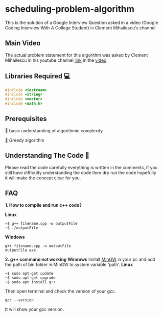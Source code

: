 # scheduling-problem-algorithm
This is the solution of a Google Interview Question asked in a video (Google Coding Interview With A College Student) in Clement Mihailescu's channel

## Main Video
The actual problem statement for this algorithm was asked by Clement Mihailescu in his youtube channel [link](https://www.youtube.com/channel/UCaO6VoaYJv4kS-TQO_M-N_g) in the [video](https://www.youtube.com/watch?v=3Q_oYDQ2whs&t=2320s) 

## Libraries Required :computer:
```c++
#include <iostream>
#include <string>
#include <vector>
#include <math.h>
```

## Prerequisites
:small_blue_diamond: basic understanding of algorithmic complexity

:small_blue_diamond: Greedy algorithm

## Understanding The Code :key:
Please read the code carefully everything is written in the comments, if you still have difficulty understanding the code then dry run the code hopefully it will make the concept clear for you.

## FAQ
**1. How to compile and run c++ code?**

**Linux**
```terminal
~$ g++ filename.cpp -o outputFile
~$ ./outputFile
```
**Windows**
```terminal
g++ filename.cpp -o outputFile
outputFile.exe
```

**2. g++ command not working**
**Windows**
Install [MinGW](https://sourceforge.net/projects/mingw/) in your pc and add the path of bin folder in MinGW to system variable 'path'.
**Linux**
```terminal
~$ sudo apt-get update
~$ sudo apt-get upgrade
~$ sudo apt install g++
```

Then open terminal and check the version of your gcc.
```terminal
gcc --version
```
It will show your gcc version.
